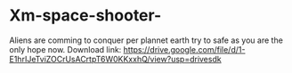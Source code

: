 # Xm-space-shooter-

Aliens are comming to conquer per plannet earth try to safe as you are the only hope now. Download link:
https://drive.google.com/file/d/1-E1hrIJeTviZOCrUsACrtpT6W0KKxxhQ/view?usp=drivesdk

